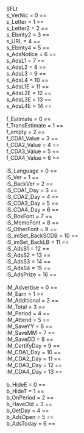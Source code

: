 SFLt
<br>s_VerNic = 0 ==
<br>s_Letter = 1 ==
<br>s_Letter2 = 2 ==
<br>s_Ebmty2 = 3 ==
<br>s_URL = 4 ==
<br>s_Ebmty4 = 5 ==
<br>s_AdsNotice = 6 ==
<br>s_AdsL1 = 7 ==
<br>s_AdsL2 = 8 ==
<br>s_AdsL3 = 9 ==
<br>s_AdsL4 = 10 ==
<br>s_AdsL1E = 11 ==
<br>s_AdsL2E = 12 ==
<br>s_AdsL3E = 13 ==
<br>s_AdsL4E = 14 ==
<br>
<br>f_Estimate = 0 ==
<br>f_TransEstimate = 1 ==
<br>f_empty = 2 ==
<br>f_CDA1_Value = 3 ==
<br>f_CDA2_Value = 4 ==
<br>f_CDA3_Value = 5 ==
<br>f_CDA4_Value = 6 ==
<br>
<br>iS_Language = 0 ==
<br>iS_Ver = 1 ==
<br>iS_BackVer = 2 ==
<br>iS_CDA1_Day = 3 ==
<br>iS_CDA2_Day = 4 ==
<br>iS_CDA3_Day = 5 ==
<br>iS_CDA4_Day = 6 ==
<br>iS_BoxFont = 7 ==
<br>iS_MemoFont = 8 ==
<br>iS_OtherFont = 9 ==
<br>iS_imSet_BackSCDB = 10 ==
<br>iS_imSet_BackLB = 11 ==
<br>iS_AdsS1 = 12 ==
<br>iS_AdsS2 = 13 ==
<br>iS_AdsS3 = 14 ==
<br>iS_AdsS4 = 15 ==
<br>iS_AdsPrize = 16 ==
<br>
<br>iM_Advertise = 0 ==
<br>iM_Earn = 1 ==
<br>iM_Additional = 2 ==
<br>iM_Total = 3 ==
<br>iM_Period = 4 ==
<br>iM_Attend = 5 ==
<br>iM_SaveYY = 6 ==
<br>iM_SaveMM = 7 ==
<br>iM_SaveDD = 8 ==
<br>iM_CertifyDay = 9 ==
<br>iM_CDA1_Day = 10 ==
<br>iM_CDA2_Day = 11 ==
<br>iM_CDA3_Day = 12 ==
<br>iM_CDA4_Day = 13 ==
<br>
<br>b_HideE = 0 ==
<br>b_HideT = 1 ==
<br>b_OnPeriod = 2 ==
<br>b_HaveOld = 3 ==
<br>b_GetDay = 4 ==
<br>b_AdsOpen = 5 ==
<br>b_AdsToday = 6 ==
